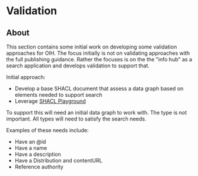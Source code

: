 # Validation

## About

This section contains some initial work on developing some validation
approaches for OIH.  The focus initially is not on validating approaches
with the full publishing guidance.  Rather the focuses is on the
the "info hub" as a search application and develops validation to
support that.

Initial approach:

* Develop a base SHACL document that assess a data graph based on elements needed to support search
* Leverage [SHACL Playground](https://shacl.org/playground/)
  
To support this will need an initial data graph to work with.  The type is not
important.  All types will need to satisfy the search needs.

Examples of these needs include:

* Have an @id
* Have a name
* Have a description
* Have a Distribution and contentURL
* Reference authority
